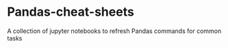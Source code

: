 # Pandas-cheat-sheets
A collection of jupyter notebooks to refresh Pandas commands for common tasks
